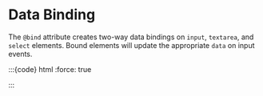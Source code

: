 # Data Binding

The `@bind` attribute creates two-way data bindings on `input`, `textarea`, and `select` elements. Bound elements will update the appropriate `data` on input events.

:::{code} html
:force: true
<script type="module">
  import Dlite from '//unpkg.com/dlite';

  Dlite({
    el: `#app`,
    data: {
      name: '',
      salutation: '',
    },
  });
</script>

<template id="app">
  <p>
    Hello {this.salutation} {this.name}
  </p>

  <div>
    <input type="radio" name="salutation" @bind="salutation" value="Mr.">
    <input type="radio" name="salutation" @bind="salutation" value="Ms.">
  </div>
  <div>
      <input type="text" name="name" @bind="name">
  </div>
</template>
:::
